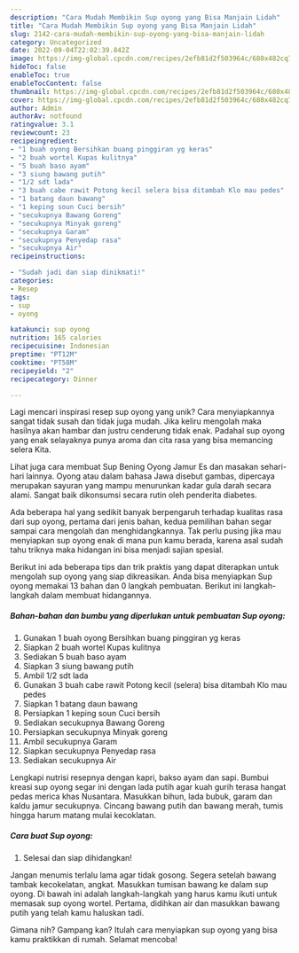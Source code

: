 ```yaml
---
description: "Cara Mudah Membikin Sup oyong yang Bisa Manjain Lidah"
title: "Cara Mudah Membikin Sup oyong yang Bisa Manjain Lidah"
slug: 2142-cara-mudah-membikin-sup-oyong-yang-bisa-manjain-lidah
category: Uncategorized
date: 2022-09-04T22:02:39.842Z
image: https://img-global.cpcdn.com/recipes/2efb81d2f503964c/680x482cq70/sup-oyong-foto-resep-utama.jpg
hideToc: false
enableToc: true
enableTocContent: false
thumbnail: https://img-global.cpcdn.com/recipes/2efb81d2f503964c/680x482cq70/sup-oyong-foto-resep-utama.jpg
cover: https://img-global.cpcdn.com/recipes/2efb81d2f503964c/680x482cq70/sup-oyong-foto-resep-utama.jpg
author: Admin
authorAv: notfound
ratingvalue: 3.1
reviewcount: 23
recipeingredient:
- "1 buah oyong Bersihkan buang pinggiran yg keras"
- "2 buah wortel Kupas kulitnya"
- "5 buah baso ayam"
- "3 siung bawang putih"
- "1/2 sdt lada"
- "3 buah cabe rawit Potong kecil selera bisa ditambah Klo mau pedes"
- "1 batang daun bawang"
- "1 keping soun Cuci bersih"
- "secukupnya Bawang Goreng"
- "secukupnya Minyak goreng"
- "secukupnya Garam"
- "secukupnya Penyedap rasa"
- "secukupnya Air"
recipeinstructions:

- "Sudah jadi dan siap dinikmati!"
categories:
- Resep
tags:
- sup
- oyong

katakunci: sup oyong 
nutrition: 165 calories
recipecuisine: Indonesian
preptime: "PT12M"
cooktime: "PT58M"
recipeyield: "2"
recipecategory: Dinner

---
```





Lagi mencari inspirasi resep sup oyong yang unik? Cara menyiapkannya sangat tidak susah dan tidak juga mudah. Jika keliru mengolah maka hasilnya akan hambar dan justru cenderung tidak enak. Padahal sup oyong yang enak selayaknya punya aroma dan cita rasa yang bisa memancing selera Kita.





Lihat juga cara membuat Sup Bening Oyong Jamur Es dan masakan sehari-hari lainnya. Oyong atau dalam bahasa Jawa disebut gambas, dipercaya merupakan sayuran yang mampu menurunkan kadar gula darah secara alami. Sangat baik dikonsumsi secara rutin oleh penderita diabetes.

Ada beberapa hal yang sedikit banyak berpengaruh terhadap kualitas rasa dari sup oyong, pertama dari jenis bahan, kedua pemilihan bahan segar sampai cara mengolah dan menghidangkannya. Tak perlu pusing jika mau menyiapkan sup oyong enak di mana pun kamu berada, karena asal sudah tahu triknya maka hidangan ini bisa menjadi sajian spesial.






Berikut ini ada beberapa tips dan trik praktis yang dapat diterapkan untuk mengolah sup oyong yang siap dikreasikan. Anda bisa menyiapkan Sup oyong memakai 13 bahan dan 0 langkah pembuatan. Berikut ini langkah-langkah dalam membuat hidangannya.

<!--inarticleads1-->

##### Bahan-bahan dan bumbu yang diperlukan untuk pembuatan Sup oyong:

1. Gunakan 1 buah oyong Bersihkan buang pinggiran yg keras
1. Siapkan 2 buah wortel Kupas kulitnya
1. Sediakan 5 buah baso ayam
1. Siapkan 3 siung bawang putih
1. Ambil 1/2 sdt lada
1. Gunakan 3 buah cabe rawit Potong kecil (selera) bisa ditambah Klo mau pedes
1. Siapkan 1 batang daun bawang
1. Persiapkan 1 keping soun Cuci bersih
1. Sediakan secukupnya Bawang Goreng
1. Persiapkan secukupnya Minyak goreng
1. Ambil secukupnya Garam
1. Siapkan secukupnya Penyedap rasa
1. Sediakan secukupnya Air


Lengkapi nutrisi resepnya dengan kapri, bakso ayam dan sapi. Bumbui kreasi sup oyong segar ini dengan lada putih agar kuah gurih terasa hangat pedas merica khas Nusantara. Masukkan bihun, lada bubuk, garam dan kaldu jamur secukupnya. Cincang bawang putih dan bawang merah, tumis hingga harum matang mulai kecoklatan. 

<!--inarticleads2-->

##### Cara buat Sup oyong:


1. Selesai dan siap dihidangkan!

Jangan menumis terlalu lama agar tidak gosong. Segera setelah bawang tambak kecokelatan, angkat. Masukkan tumisan bawang ke dalam sup oyong. Di bawah ini adalah langkah-langkah yang harus kamu ikuti untuk memasak sup oyong wortel. Pertama, didihkan air dan masukkan bawang putih yang telah kamu haluskan tadi. 

Gimana nih? Gampang kan? Itulah cara menyiapkan sup oyong yang bisa kamu praktikkan di rumah. Selamat mencoba!
